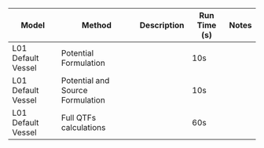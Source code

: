 

Model | Method  | Description | Run Time (s) | Notes
| --- | --- | --- | --- | --- |
| L01 Default Vessel | Potential Formulation |  |  10s
| L01 Default Vessel | Potential and Source Formulation |  |  10s
| L01 Default Vessel | Full QTFs calculations |  |  60s

